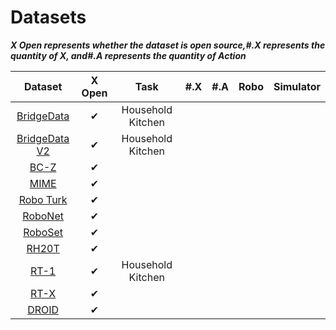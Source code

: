 # Datasets

***X  Open represents whether the dataset is open source,#.X represents the quantity of X, and#.A represents the quantity of Action***

|                           Dataset                            |  X Open  |       Task        | #.X  | #.A  | Robo | Simulator |
| :----------------------------------------------------------: | :------: | :---------------: | :--: | :--: | :--: | :-------: |
|    [BridgeData](https://sites.google.com/view/bridgedata)    | &#x2714; | Household Kitchen |      |      |      |           |
| [BridgeData V2](https://rail-berkeley.github.io/bridgedata/) | &#x2714; | Household Kitchen |      |      |      |           |
|       [BC-Z](https://sites.google.com/view/bc-z/home)        | &#x2714; |                   |      |      |      |           |
|      [MIME](https://sites.google.com/view/mimedataset)       | &#x2714; |                   |      |      |      |           |
|         [Robo Turk](https://roboturk.stanford.edu/)          | &#x2714; |                   |      |      |      |           |
|             [RoboNet](https://www.robonet.wiki/)             | &#x2714; |                   |      |      |      |           |
|            [RoboSet](https://robopen.github.io/)             | &#x2714; |                   |      |      |      |           |
|              [RH20T](https://rh20t.github.io/)               | &#x2714; |                   |      |      |      |           |
|       [RT-1](https://robotics-transformer1.github.io/)       | &#x2714; | Household Kitchen |      |      |      |           |
|      [RT-X](https://robotics-transformer-x.github.io/)       | &#x2714; |                   |      |      |      |           |
|          [DROID](https://droid-dataset.github.io/)           | &#x2714; |                   |      |      |      |           |
